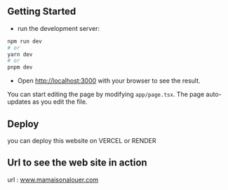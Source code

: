 ## Getting Started

- run the development server:

```bash
npm run dev
# or
yarn dev
# or
pnpm dev
```

- Open [http://localhost:3000](http://localhost:3000) with your browser to see the result.

You can start editing the page by modifying `app/page.tsx`. The page auto-updates as you edit the file.


## Deploy
you can deploy this website on VERCEL or RENDER

## Url to see the web site in action
url : www.mamaisonalouer.com
